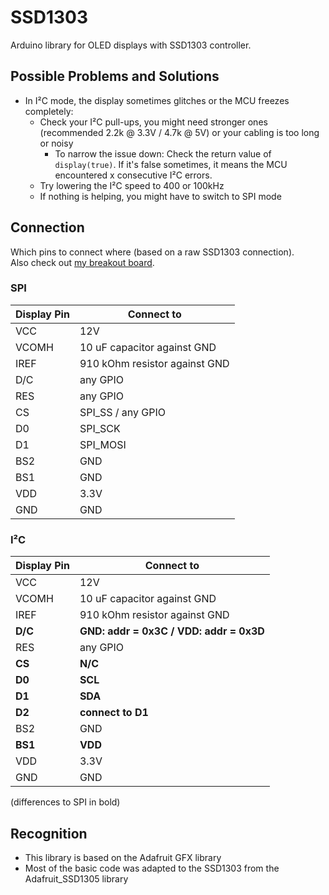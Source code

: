 # SSD1303
Arduino library for OLED displays with SSD1303 controller.

## Possible Problems and Solutions
- In I²C mode, the display sometimes glitches or the MCU freezes completely:
  - Check your I²C pull-ups, you might need stronger ones (recommended 2.2k @ 3.3V / 4.7k @ 5V) or your cabling is too long or noisy
    - To narrow the issue down: Check the return value of `display(true)`. If it's false sometimes, it means the MCU encountered x consecutive I²C errors.
  - Try lowering the I²C speed to 400 or 100kHz
  - If nothing is helping, you might have to switch to SPI mode

## Connection
Which pins to connect where (based on a raw SSD1303 connection).  
Also check out [my breakout board](https://github.com/LeoDJ/SSD1303_Breakout).

### SPI
| Display Pin | Connect to                    |
| ----------- | ----------------------------- |
| VCC         | 12V                           |
| VCOMH       | 10 uF capacitor against GND   |
| IREF        | 910 kOhm resistor against GND |
| D/C         | any GPIO                      |
| RES         | any GPIO                      |
| CS          | SPI_SS / any GPIO             |
| D0          | SPI_SCK                       |
| D1          | SPI_MOSI                      |
| BS2         | GND                           |
| BS1         | GND                           |
| VDD         | 3.3V                          |
| GND         | GND                           |

### I²C
| Display Pin | Connect to                              |
| ----------- | --------------------------------------- |
| VCC         | 12V                                     |
| VCOMH       | 10 uF capacitor against GND             |
| IREF        | 910 kOhm resistor against GND           |
| **D/C**     | **GND: addr = 0x3C / VDD: addr = 0x3D** |
| RES         | any GPIO                                |
| **CS**      | **N/C**                                 |
| **D0**      | **SCL**                                 |
| **D1**      | **SDA**                                 |
| **D2**      | **connect to D1**                       |
| BS2         | GND                                     |
| **BS1**     | **VDD**                                 |
| VDD         | 3.3V                                    |
| GND         | GND                                     |

(differences to SPI in bold)

## Recognition
- This library is based on the Adafruit GFX library
- Most of the basic code was adapted to the SSD1303 from the Adafruit_SSD1305 library
